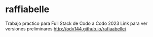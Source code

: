 # raffiabelle
Trabajo practico para Full Stack de Codo a Codo 2023
Link para ver versiones preliminares http://odv144.github.io/rafiaabelle/
